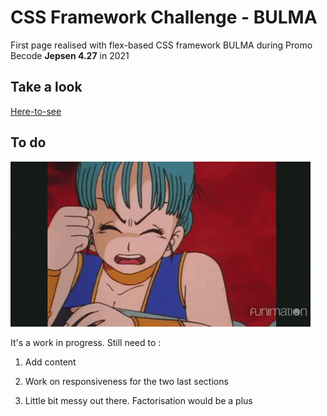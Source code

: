 # CSS Framework Challenge - BULMA 

First page realised  with flex-based CSS framework BULMA during Promo Becode **Jepsen 4.27** in 2021 


## Take a look

[Here-to-see]( https://dhaibuna.github.io/Css-framework-challenge/)


## To do 

![Bulma](./img/bulma-md.gif)

It's a work in progress. Still need to : 

1. Add content

2. Work on responsiveness for the two last sections

3. Little bit messy out there. Factorisation would be a plus

